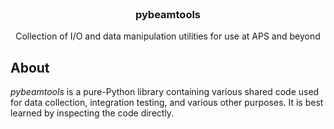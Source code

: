 <br/>
<div align="center">
  <h3 align="center">pybeamtools</h3>
  <p align="center">
    Collection of I/O and data manipulation utilities for use at APS and beyond
  </p>
</div>

## About
_pybeamtools_ is a pure-Python library containing various shared code used for data collection,
 integration testing, and various other purposes. It is best learned by inspecting the code directly.